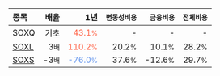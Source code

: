| **종목** | **배율** | **1년** | **<small>변동성비용</small>** | **<small>금융비용</small>** | **<small>전체비용</small>** |
| :------- | -------: | ------: | --------------: | ------------: | ------------: |
| SOXQ | 기초 | <span style="color: tomato">43.1<small>%</small></span> | - | - | - |
| [SOXL](/soxl/) | 3<small>배</small> | <span style="color: tomato">110.2<small>%</small></span> | 20.2<small>%</small> | 10.1<small>%</small> | 28.2<small>%</small> |
| [SOXS](/soxs/) | -3<small>배</small> | <span style="color: cornflowerblue">-76.0<small>%</small></span> | 37.6<small>%</small> | -12.6<small>%</small> | 29.7<small>%</small> |